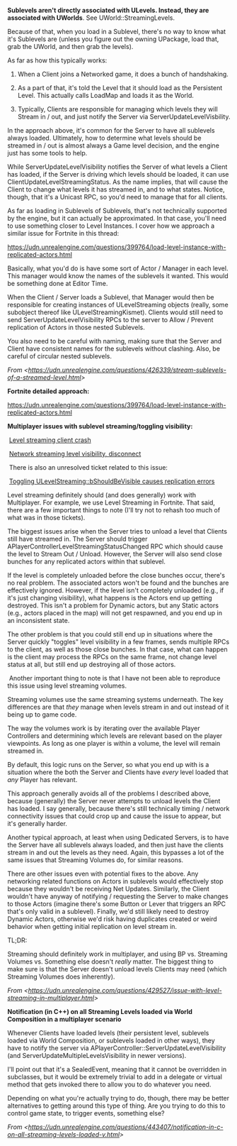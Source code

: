 **Sublevels aren't directly associated with ULevels. Instead, they are associated with UWorlds**. See UWorld::StreamingLevels.

Because of that, when you load in a Sublevel, there's no way to know what it's Sublevels are (unless you figure out the owning UPackage, load that, grab the UWorld, and then grab the levels).

As far as how this typically works:

1. When a Client joins a Networked game, it does a bunch of handshaking.

1. As a part of that, it's told the Level that it should load as the Persistent Level. This actually calls LoadMap and loads it as the World.

1. Typically, Clients are responsible for managing which levels they will Stream in / out, and just notify the Server via ServerUpdateLevelVisbility.

In the approach above, it's common for the Server to have all sublevels always loaded. Ultimately, how to determine what levels should be streamed in / out is almost always a Game level decision, and the engine just has some tools to help.

While ServerUpdateLevelVisibility notifies the Server of what levels a Client has loaded, if the Server is driving which levels should be loaded, it can use ClientUpdateLevelStreamingStatus. As the name implies, that will cause the Client to change what levels it has streamed in, and to what states. Notice, though, that it's a Unicast RPC, so you'd need to manage that for all clients.

As far as loading in Sublevels of Sublevels, that's not technically supported by the engine, but it can actually be approximated. In that case, you'll need to use something closer to Level Instances. I cover how we approach a similar issue for Fortnite in this thread:

<https://udn.unrealengine.com/questions/399764/load-level-instance-with-replicated-actors.html>

Basically, what you'd do is have some sort of Actor / Manager in each level. This manager would know the names of the sublevels it wanted. This would be something done at Editor Time.

When the Client / Server loads a Sublevel, that Manager would then be responsible for creating instances of ULevelStreaming objects (really, some subobject thereof like ULevelStreamingKismet). Clients would still need to send ServerUpdateLevelVisibility RPCs to the server to Allow / Prevent replication of Actors in those nested Sublevels.

You also need to be careful with naming, making sure that the Server and Client have consistent names for the sublevels without clashing. Also, be careful of circular nested sublevels.

*From &lt;<https://udn.unrealengine.com/questions/426339/stream-sublevels-of-a-streamed-level.html>>*

**Fortnite detailed approach:**

<https://udn.unrealengine.com/questions/399764/load-level-instance-with-replicated-actors.html>

**Multiplayer issues with sublevel streaming/toggling visibility:**

​ [Level streaming client crash]

​ [Network streaming level visibility, disconnect]

​ There is also an unresolved ticket related to this issue:

​ [Toggling ULevelStreaming::bShouldBeVisible causes replication errors]

Level streaming definitely should (and does generally) work with Multiplayer. For example, we use Level Streaming in Fortnite. That said, there are a few important things to note (I'll try not to rehash too much of what was in those tickets).

The biggest issues arise when the Server tries to unload a level that Clients still have streamed in. The Server should trigger APlayerControllerLevelStreamingStatusChanged RPC which should cause the level to Stream Out / Unload. However, the Server will also send close bunches for any replicated actors within that sublevel.

If the level is completely unloaded before the close bunches occur, there's no real problem. The associated actors won't be found and the bunches are effectively ignored. However, if the level isn't completely unloaded (e.g., if it's just changing visibility), what happens is the Actors end up getting destroyed. This isn't a problem for Dynamic actors, but any Static actors (e.g., actors placed in the map) will not get respawned, and you end up in an inconsistent state.

The other problem is that you could still end up in situations where the Server quickly "toggles" level visibility in a few frames, sends multiple RPCs to the client, as well as those close bunches. In that case, what can happen is the client may process the RPCs on the same frame, not change level status at all, but still end up destroying all of those actors.

​ Another important thing to note is that I have not been able to reproduce this issue using level streaming volumes.

Streaming volumes use the same streaming systems underneath. The key differences are that *they* manage when levels stream in and out instead of it being up to game code.

The way the volumes work is by iterating over the available Player Controllers and determining which levels are relevant based on the player viewpoints. As long as one player is within a volume, the level will remain streamed in.

By default, this logic runs on the Server, so what you end up with is a situation where the both the Server and Clients have *every* level loaded that *any* Player has relevant.

This approach generally avoids all of the problems I described above, because (generally) the Server never attempts to unload levels the Client has loaded. I say generally, because there's still technically timing / network connectivity issues that could crop up and cause the issue to appear, but it's generally harder.

Another typical approach, at least when using Dedicated Servers, is to have the Server have all sublevels always loaded, and then just have the clients stream in and out the levels as they need. Again, this bypasses a lot of the same issues that Streaming Volumes do, for similar reasons.

There are other issues even with potential fixes to the above. Any networking related functions on Actors in sublevels would effectively stop because they wouldn't be receiving Net Updates. Similarly, the Client wouldn't have anyway of notifying / requesting the Server to make changes to those Actors (imagine there's some Button or Lever that triggers an RPC that's only valid in a sublevel). Finally, we'd still likely need to destroy Dynamic Actors, otherwise we'd risk having duplicates created or weird behavior when getting initial replication on level stream in.

TL;DR:

Streaming should definitely work in multiplayer, and using BP vs. Streaming Volumes vs. Something else doesn't *really* matter. The biggest thing to make sure is that the Server doesn't unload levels Clients may need (which Streaming Volumes does inherently).

*From &lt;<https://udn.unrealengine.com/questions/429527/issue-with-level-streaming-in-multiplayer.html>>*

**Notification (in C++) on all Streaming Levels loaded via World Composition in a multiplayer scenario**

Whenever Clients have loaded levels (their persistent level, sublevels loaded via World Composition, or sublevels loaded in other ways), they have to notify the server via APlayerController::ServerUpdateLevelVisibility (and ServerUpdateMultipleLevelsVisibility in newer versions).

I'll point out that it's a SealedEvent, meaning that it cannot be overridden in subclasses, but it would be extremely trivial to add in a delegate or virtual method that gets invoked there to allow you to do whatever you need.

Depending on what you're actually trying to do, though, there may be better alternatives to getting around this type of thing. Are you trying to do this to control game state, to trigger events, something else?

*From &lt;<https://udn.unrealengine.com/questions/443407/notification-in-c-on-all-streaming-levels-loaded-v.html>>*

[level streaming client crash]: https://udn.unrealengine.com/questions/365920/level-streaming-client-crash.html

[network streaming level visibility, disconnect]: https://udn.unrealengine.com/questions/350813/network-streaming-level-visibility-disconnect.html

[toggling ulevelstreaming::bshouldbevisible causes replication errors]: https://issues.unrealengine.com/issue/UE-43042
